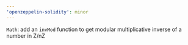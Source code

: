 ```yaml
---
'openzeppelin-solidity': minor
---
```


`Math`: add an `invMod` function to get modular multiplicative inverse of a number in Z/nZ
